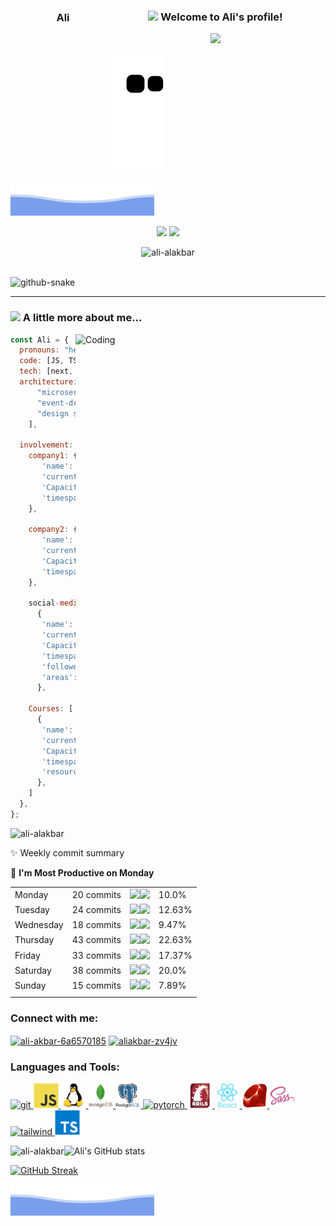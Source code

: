 <h3 align="center">

<img align="left" width="150" height="150" alt="Ali" src="https://avatars.githubusercontent.com/u/84961269?s=400&u=af8997102269284427f3ff38135599022a73a887&v=4" style="border: solid 1px transparent; border-radius: 50%; padding:0"/>

<img src="https://media.giphy.com/media/hvRJCLFzcasrR4ia7z/giphy.gif" width="28">
  Welcome to Ali's profile!
</h3>
<p align="center">
  <a href="#"><img src="https://readme-typing-svg.herokuapp.com?size=21&center=true&vCenter=true&width=440&height=45&lines=A+computer+guru;full+stack+developer;full+time+learner;Rails+developer;TS|JS+developer;"></a>
</p>


![Snake animation](https://github.com/ali-alakbar/ali-alakbar/blob/output/github-contribution-grid-snake.svg)

  ![](wave.svg)

<p align="center">
<a href="https://www.linkedin.com/in/ali-akbar-6a6570185/"><img src="https://img.shields.io/badge/LinkedIn-0077B5?style=for-the-badge&logo=linkedin&logoColor=white"><a>
<a href="https://github.com/ali-alakbar"><img src="https://img.shields.io/github/followers/Pratikxya?label=Follow&logo=github&style=for-the-badge"><a>
<br/>
  <p align="center"> <img src="https://komarev.com/ghpvc/?username=ali-alakbar&label=Profile%20views&color=0e75b6&style=flat" alt="ali-alakbar" /> </p>
</p>
  
<br>


  
<picture>
  <source media="(prefers-color-scheme: dark)" srcset="github-snake-dark.svg" />
  <source media="(prefers-color-scheme: light)" srcset="github-snake.svg" />
  <img alt="github-snake" src="github-snake.svg" />
</picture>

  <hr/>

### <img src="https://media.giphy.com/media/VgCDAzcKvsR6OM0uWg/giphy.gif" width="50"> A little more about me...

  
<img align="right" alt="Coding" width="400" src="https://cdn.dribbble.com/users/1292677/screenshots/6139167/media/fcf7fd0c619bb87706533079240915f3.gif"/>
  
  
```javascript
const Ali = {
  pronouns: "he" | "him",
  code: [JS, TS, Ruby, SASS],
  tech: [next, react, rails, tailwind],
  architecture: [
      "microservices",
      "event-driven",
      "design system pattern"
    ],

  involvement: {
    company1: {
       'name': 'Greenie Web', 
       'currentlyWorking': false,
       'Capacity': 'Web Developer',
       'timespan': '+6m' 
    },

    company2: { 
       'name': 'Benchmark Digital Solutions', 
       'currentlyWorking': true,
       'Capacity': 'Full stack',
       'timespan': '+16m' 
    },

    social-media: [
      { 
       'name': 'Instagram', 
       'currentlyWorking': true,
       'Capacity': 'Content Creator',
       'timespan': '+17m',
       'followers': '+38,000',
       'areas': ['Computer Science', 'Neuroscience', 'Reading books' ]
      },

    Courses: [
      { 
       'name': 'Web development fundamentals course', 
       'currentlyWorking': true,
       'Capacity': 'Instructor',
       'timespan': '+14m',
       'resource': 'https://myakbar.com',
      },
    ]
  },
};
```

<p align="left"> <img src="https://komarev.com/ghpvc/?username=ali-alakbar&label=Profile%20views&color=0e75b6&style=flat" alt="ali-alakbar" /> </p>
  <summary>✨ Weekly commit summary </summary>

<!--START_SECTION_WEEKLY_COMMIT:readme-info-->
📅 **I'm Most Productive on Monday** 

| | | | |
| --- | --- | --- | --- |
|Monday                   |20 commits          |![](https://via.placeholder.com/40x22/000000/000000?text=+)![](https://via.placeholder.com/360x22/b8b8b8/b8b8b8?=text=+)|10.0%|
|Tuesday                  |24 commits          |![](https://via.placeholder.com/52x22/000000/000000?text=+)![](https://via.placeholder.com/348x22/b8b8b8/b8b8b8?=text=+)|12.63%|
|Wednesday                |18 commits          |![](https://via.placeholder.com/36x22/000000/000000?text=+)![](https://via.placeholder.com/364x22/b8b8b8/b8b8b8?=text=+)|9.47%|
|Thursday                 |43 commits          |![](https://via.placeholder.com/92x22/000000/000000?text=+)![](https://via.placeholder.com/308x22/b8b8b8/b8b8b8?=text=+)|22.63%|
|Friday                   |33 commits          |![](https://via.placeholder.com/68x22/000000/000000?text=+)![](https://via.placeholder.com/332x22/b8b8b8/b8b8b8?=text=+)|17.37%|
|Saturday                 |38 commits          |![](https://via.placeholder.com/80x22/000000/000000?text=+)![](https://via.placeholder.com/320x22/b8b8b8/b8b8b8?=text=+)|20.0%|
|Sunday                   |15 commits          |![](https://via.placeholder.com/32x22/000000/000000?text=+)![](https://via.placeholder.com/368x22/b8b8b8/b8b8b8?=text=+)|7.89%|
| | | | |

<!--END_SECTION_WEEKLY_COMMIT:readme-info-->

<h3 align="left">Connect with me:</h3>
<p align="left">
<a href="https://linkedin.com/in/ali-akbar-6a6570185" target="blank"><img align="center" src="https://raw.githubusercontent.com/rahuldkjain/github-profile-readme-generator/master/src/images/icons/Social/linked-in-alt.svg" alt="ali-akbar-6a6570185" height="30" width="40" /></a>
<a href="https://www.youtube.com/c/aliakbar-zv4jv" target="blank"><img align="center" src="https://raw.githubusercontent.com/rahuldkjain/github-profile-readme-generator/master/src/images/icons/Social/youtube.svg" alt="aliakbar-zv4jv" height="30" width="40" /></a>
</p>

<h3 align="left">Languages and Tools:</h3>
<p align="left"> <a href="https://git-scm.com/" target="_blank" rel="noreferrer"> <img src="https://www.vectorlogo.zone/logos/git-scm/git-scm-icon.svg" alt="git" width="40" height="40"/> </a> <a href="https://developer.mozilla.org/en-US/docs/Web/JavaScript" target="_blank" rel="noreferrer"> <img src="https://raw.githubusercontent.com/devicons/devicon/master/icons/javascript/javascript-original.svg" alt="javascript" width="40" height="40"/> </a> <a href="https://www.linux.org/" target="_blank" rel="noreferrer"> <img src="https://raw.githubusercontent.com/devicons/devicon/master/icons/linux/linux-original.svg" alt="linux" width="40" height="40"/> </a> <a href="https://www.mongodb.com/" target="_blank" rel="noreferrer"> <img src="https://raw.githubusercontent.com/devicons/devicon/master/icons/mongodb/mongodb-original-wordmark.svg" alt="mongodb" width="40" height="40"/> </a> <a href="https://www.postgresql.org" target="_blank" rel="noreferrer"> <img src="https://raw.githubusercontent.com/devicons/devicon/master/icons/postgresql/postgresql-original-wordmark.svg" alt="postgresql" width="40" height="40"/> </a> <a href="https://pytorch.org/" target="_blank" rel="noreferrer"> <img src="https://www.vectorlogo.zone/logos/pytorch/pytorch-icon.svg" alt="pytorch" width="40" height="40"/> </a> <a href="https://rubyonrails.org" target="_blank" rel="noreferrer"> <img src="https://raw.githubusercontent.com/devicons/devicon/master/icons/rails/rails-original-wordmark.svg" alt="rails" width="40" height="40"/> </a> <a href="https://reactjs.org/" target="_blank" rel="noreferrer"> <img src="https://raw.githubusercontent.com/devicons/devicon/master/icons/react/react-original-wordmark.svg" alt="react" width="40" height="40"/> </a> <a href="https://www.ruby-lang.org/en/" target="_blank" rel="noreferrer"> <img src="https://raw.githubusercontent.com/devicons/devicon/master/icons/ruby/ruby-original.svg" alt="ruby" width="40" height="40"/> </a> <a href="https://sass-lang.com" target="_blank" rel="noreferrer"> <img src="https://raw.githubusercontent.com/devicons/devicon/master/icons/sass/sass-original.svg" alt="sass" width="40" height="40"/> </a> <a href="https://tailwindcss.com/" target="_blank" rel="noreferrer"> <img src="https://www.vectorlogo.zone/logos/tailwindcss/tailwindcss-icon.svg" alt="tailwind" width="40" height="40"/> </a> <a href="https://www.typescriptlang.org/" target="_blank" rel="noreferrer"> <img src="https://raw.githubusercontent.com/devicons/devicon/master/icons/typescript/typescript-original.svg" alt="typescript" width="40" height="40"/> </a> </p>

<p><img align="left" src="https://github-readme-stats.vercel.app/api/top-langs/?username=ali-alakbar&langs_count=8&theme=github_dark" alt="ali-alakbar" /></p>

![Ali's GitHub stats](https://github-readme-stats.vercel.app/api?username=ali-alakbar&show_icons=true&theme=radical)

<a href="https://git.io/streak-stats"><img src="http://github-readme-streak-stats.herokuapp.com?user=ali-alakbar&theme=radical&mode=weekly" alt="GitHub Streak" /></a>

![](wave.svg)
